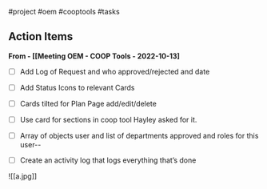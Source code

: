 #project #oem #cooptools #tasks

## Action Items
**From - [[Meeting OEM - COOP Tools - 2022-10-13]**
- [ ] Add Log of Request and who approved/rejected and date
- [ ] Add Status Icons to relevant Cards 
- [ ] Cards tilted for Plan Page add/edit/delete
- [ ] Use card for sections in coop tool Hayley asked for it.
- [ ] Array of objects user and list of departments approved and roles for this user--
- [ ] Create an activity log that logs everything that’s done


![[a.jpg]]